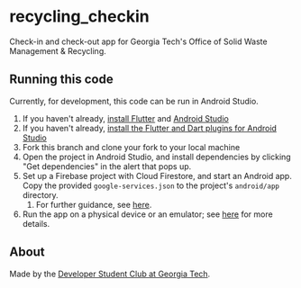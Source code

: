 # recycling_checkin

Check-in and check-out app for Georgia Tech&#x27;s Office of Solid Waste Management &amp; Recycling.

## Running this code

Currently, for development, this code can be run in Android Studio.

1. If you haven't already, [install Flutter](https://flutter.dev/docs/get-started/install) and [Android Studio](https://developer.android.com/studio)
1. If you haven't already, [install the Flutter and Dart plugins for Android Studio](https://flutter.dev/docs/get-started/editor#install-the-flutter-and-dart-plugins)
1. Fork this branch and clone your fork to your local machine
1. Open the project in Android Studio, and install dependencies by clicking "Get dependencies" in the alert that pops up.
1. Set up a Firebase project with Cloud Firestore, and start an Android app. Copy the provided `google-services.json` to the project's `android/app` directory.
    1. For further guidance, see [here](https://firebase.google.com/docs/flutter/setup?platform=android).
1. Run the app on a physical device or an emulator; see [here](https://developer.android.com/training/basics/firstapp/running-app) for more details.

## About
Made by the [Developer Student Club at Georgia Tech](https://dsc.gt/). 

